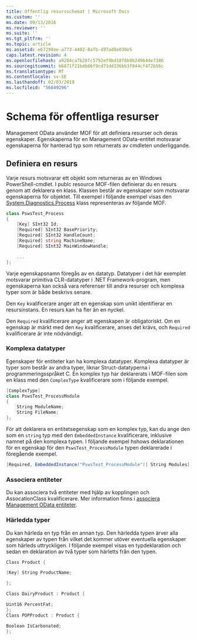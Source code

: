 ```yaml
---
title: Offentlig resursschemat | Microsoft Docs
ms.custom: ''
ms.date: 09/13/2016
ms.reviewer: ''
ms.suite: ''
ms.tgt_pltfrm: ''
ms.topic: article
ms.assetid: e67298ee-a773-4402-8afb-d97ad0e030e5
caps.latest.revision: 4
ms.openlocfilehash: a9204ca7b28fc5792ef9bd18f6b0b24964de7386
ms.sourcegitcommit: b6871f21bd666f9cd71dd336bb3f844cf472b56c
ms.translationtype: MT
ms.contentlocale: sv-SE
ms.lasthandoff: 02/03/2019
ms.locfileid: "56849296"
---
```

# <a name="public-resource-schema"></a>Schema för offentliga resurser

Management OData använder MOF för att definiera resurser och deras egenskaper. Egenskaperna för en Management OData-entitet motsvarar egenskaperna för hanterad typ som returnerats av cmdleten underliggande.

## <a name="defining-a-resource"></a>Definiera en resurs

Varje resurs motsvarar ett objekt som returneras av en Windows PowerShell-cmdlet. I publc resource MOF-filen definierar du en resurs genom att deklarera en klass. Klassen består av egenskaper som motsvarar egenskaperna för objektet. Till exempel i följande exempel visas den [System.Diagnostics.Process](/dotnet/api/System.Diagnostics.Process) klass representeras av följande MOF.

```csharp
class PswsTest_Process
{
    [Key] SInt32 Id;
    [Required] SInt32 BasePriority;
    [Required] SInt32 HandleCount;
    [Required] string MachineName;
    [Required] SInt32 MainWindowHandle;

    ...
};
```

Varje egenskapsnamn föregås av en datatyp. Datatyper i det här exemplet motsvarar primitiva CLR-datatyper i .NET Framework-program, men egenskaperna kan också vara referenser till andra resurser och komplexa typer som är både beskrivs senare.

Den `Key` kvalificerare anger att en egenskap som unikt identifierar en resursinstans. En resurs kan ha fler än en nyckel.

Den `Required` kvalificerare anger att egenskapen är obligatoriskt. Om en egenskap är märkt med den `Key` kvalificerare, anses det krävs, och `Required` kvalificerare är inte nödvändigt.

### <a name="complex-data-types"></a>Komplexa datatyper

Egenskaper för entiteter kan ha komplexa datatyper. Komplexa datatyper är typer som består av andra typer, liknar Struct-datatyperna i programmeringsspråket C. En komplex typ har deklarerats i MOF-filen som en klass med den `ComplexType` kvalificerare som i följande exempel.

```csharp
[ComplexType]
class PswsTest_ProcessModule
{
    String ModuleName;
    String FileName;
};
```

För att deklarera en entitetsegenskap som en komplex typ, kan du ange den som en `string` typ med den `EmbeddedInstance` kvalificerare, inklusive namnet på den komplexa typen. I följande exempel hshows deklarationen för en egenskap för den `PswsTest_ProcessModule` typen deklarerade i föregående exempel.

```csharp
[Required, EmbeddedInstance("PswsTest_ProcessModule")] String Modules[];
```

### <a name="associating-entities"></a>Associera entiteter

Du kan associera två entiteter med hjälp av kopplingen och AssocationClass kvalificerare. Mer information finns i [associera Management OData entiteter](./associating-management-odata-entities.md).

### <a name="derived-types"></a>Härledda typer

Du kan härleda en typ från en annan typ. Den härledda typen ärver alla egenskaper av typen från vilket det kommer utöver eventuella egenskaper som härleds uttryckligen. I följande exempel visas en typdeklaration och sedan en deklaration av två typer som härletts från den typen.

```csharp
Class Product {

[Key] String ProductName;

};

Class DairyProduct : Product {

Uint16 PercentFat;
};
Class POPProduct : Product {

Boolean IsCarbonated;
};

```